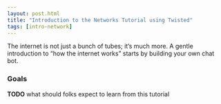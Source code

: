 ```yaml
---
layout: post.html
title: "Introduction to the Networks Tutorial using Twisted"
tags: [intro-network]
---
```


The internet is not just a bunch of tubes; it’s much more. A gentle introduction to “how the internet works” starts by building your own chat bot.

### Goals

**TODO** what should folks expect to learn from this tutorial